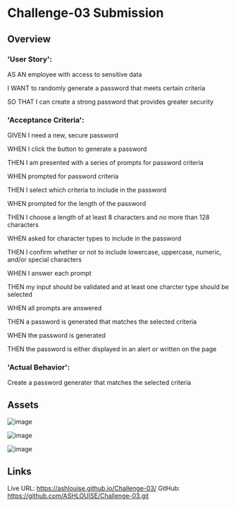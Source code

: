 # Challenge-03 Submission

## Overview

### 'User Story':
AS AN employee with access to sensitive data

I WANT to randomly generate a password that meets certain criteria

SO THAT I can create a strong password that provides greater security


### 'Acceptance Criteria':
GIVEN I need a new, secure password

WHEN I click the button to generate a password

THEN I am presented with a series of prompts for password criteria

WHEN prompted for password criteria

THEN I select which criteria to include in the password

WHEN prompted for the length of the password

THEN I choose a length of at least 8 characters and no more than 128 characters

WHEN asked for character types to include in the password

THEN I confirm whether or not to include lowercase, uppercase, numeric, and/or special characters

WHEN I answer each prompt

THEN my input should be validated and at least one charcter type should be selected

WHEN all prompts are answered

THEN a password is generated that matches the selected criteria

WHEN the password is generated

THEN the password is either displayed in an alert or written on the page


### 'Actual Behavior':
Create a password generater that matches the selected criteria


## Assets 
![image](https://github.com/ASHLOUISE/Challenge-03/assets/152327760/4667f320-44d8-41f6-9ff6-7c52d394b59c)

![image](https://github.com/ASHLOUISE/Challenge-03/assets/152327760/7ac1bd09-d19e-4a7b-b6cf-9bd79cd78101)

![image](https://github.com/ASHLOUISE/Challenge-03/assets/152327760/803d03b8-4c60-4174-93f1-d285f8b0d2e5)










## Links
Live URL: https://ashlouise.github.io/Challenge-03/
GitHub: https://github.com/ASHLOUISE/Challenge-03.git
